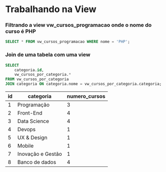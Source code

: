 # Trabalhando na View

### Filtrando a view vw_cursos_programacao onde o nome do curso é PHP

```sql
SELECT * FROM vw_cursos_programacao WHERE nome = 'PHP';
```

### Join de uma tabela com uma view

```sql
SELECT
    categoria.id,
    vw_cursos_por_categoria.*
FROM vw_cursos_por_categoria
JOIN categoria ON categoria.nome = vw_cursos_por_categoria.categoria;
```

| id | categoria         | numero_cursos |
| -- | ----------------- | ------------- |
| 1  | Programação       | 3             |
| 2  | Front-End         | 4             |
| 3	 | Data Science      | 4             |
| 4	 | Devops            | 1             |
| 5	 | UX & Design       | 1             |
| 6	 | Mobile            | 1             |
| 7	 | Inovação e Gestão | 1             |
| 8	 | Banco de dados    | 4             |